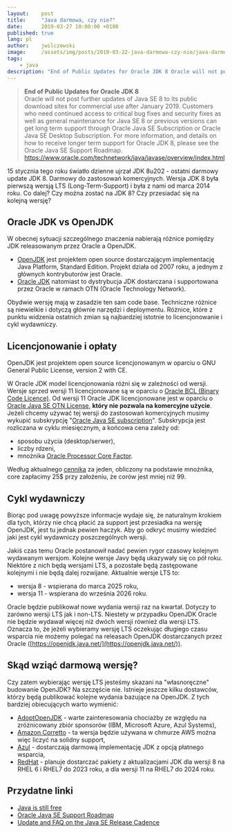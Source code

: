```yaml
---
layout:    post
title:     "Java darmowa, czy nie?"
date:      2019-03-27 10:00:00 +0100
published: true
lang: pl
author:    jwilczewski
image:     /assets/img/posts/2019-03-22-java-darmowa-czy-nie/java-darmowa.png
tags:
    - java
description: "End of Public Updates for Oracle JDK 8 Oracle will not post further updates of Java SE 8 to its public download sites for commercial use after January 2019. Customers who need continued access to critical bug fixes and security fixes as well as general maintenance for Java SE 8 or previous versions can get long term support through Oracle Java SE Subscription or Oracle Java SE Desktop Subscription. For more information, and details on how to receive longer term support for Oracle JDK 8, please see the Oracle Java SE Support Roadmap."
---
```

<blockquote><strong>End of Public Updates for Oracle JDK 8</strong><br />
Oracle will not post further updates of Java SE 8 to its public download sites for commercial use after January 2019. Customers who need continued access to critical bug fixes and security fixes as well as general maintenance for Java SE 8 or previous versions can get long term support through Oracle Java SE Subscription or Oracle Java SE Desktop Subscription. For more information, and details on how to receive longer term support for Oracle JDK 8, please see the Oracle Java SE Support Roadmap.
<span><a href="https://www.oracle.com/technetwork/java/javase/overview/index.html">https://www.oracle.com/technetwork/java/javase/overview/index.html</a></span>
</blockquote>

15 stycznia tego roku światło dzienne ujrzał JDK 8u202 - ostatni darmowy update JDK 8. Darmowy do zastosowań komercyjnych. Wersja JDK 8 była pierwszą wersją LTS (Long-Term-Support) i była z nami od marca 2014 roku. Co dalej? Czy można zostać na JDK 8? Czy przesiadać się na kolejną wersję?

## Oracle JDK vs OpenJDK

W obecnej sytuacji szczególnego znaczenia nabierają różnice pomiędzy JDK releasowanym przez Oracle a OpenJDK.
* [OpenJDK](http://openjdk.java.net/) jest projektem open source dostarczającym implementację  Java Platform, Standard Edition. Projekt działa od 2007 roku, a jednym z głównych kontrybutorów jest Oracle.
* [Oracle JDK](https://www.oracle.com/technetwork/java/javase/overview/index.html) natomiast to dystrybucja JDK dostarczana i supportowana przez Oracle w ramach OTN (Oracle Technology Network).

Obydwie wersję mają w zasadzie ten sam code base. Techniczne różnice są niewielkie i dotyczą głównie narzędzi i deploymentu. Różnice, które z punktu widzenia ostatnich zmian są najbardziej istotnie to licencjonowanie i cykl wydawniczy.

## Licencjonowanie i opłaty

OpenJDK jest projektem open source licencjonowanym w oparciu o GNU General Public License, version 2 with CE.

W Oracle JDK model licencjonowania różni się w zależności od wersji. Wersje sprzed wersji 11 licencjonowane są w oparciu o [Oracle BCL (Binary Code Licence)](https://www.oracle.com/technetwork/java/javase/terms/license/index.html). Od wersji 11 Oracle JDK licencjonowane jest w oparciu o [Oracle Java SE OTN License](https://www.oracle.com/technetwork/java/javase/terms/license/javase-license.html), **który nie pozwala na komercyjne użycie**. Jeżeli chcemy używać tej wersji do zastosowań komercyjnych musimy wykupić subskrypcję "[Oracle Java SE subscription](https://www.oracle.com/java/java-se-subscription.html)". Subskrypcja jest rozliczana w cyklu miesięcznym, a końcowa cena zależy od:
* sposobu użycia (desktop/serwer),
* liczby rdzeni,
* mnożnika [Oracle Processor Core Factor](http://www.oracle.com/us/corporate/contracts/processor-core-factor-table-070634.pdf).

Według aktualnego [cennika](https://www.oracle.com/assets/java-se-subscription-pricelist-5028356.pdf) za jeden, obliczony na podstawie mnożnika, core zapłacimy 25$ przy założeniu, że corów jest mniej niż 99.

## Cykl wydawniczy

Biorąc pod uwagę powyższe informacje wydaje się, że naturalnym krokiem dla tych, którzy nie chcą płacić za support jest przesiadka na wersję OpenJDK, jest tu jednak pewien haczyk. Aby go odkryć musimy wiedzieć jaki jest cykl wydawniczy poszczególnych wersji.

Jakiś czas temu Oracle postanowił nadać pewien rygor czasowy kolejnym wydawanym wersjom. Kolejne wersje Javy będą ukazywały się co pół roku. Niektóre z nich będą wersjami LTS, a pozostałe będą zastępowane kolejnymi i nie będą dalej rozwijane. Aktualnie wersje LTS to:
* wersja 8 - wspierana do marca 2025 roku,
* wersja 11 - wspierana do września 2026 roku.

Oracle będzie publikował nowe wydania wersji raz na kwartał. Dotyczy to zarówno wersji LTS jak i non-LTS. Niestety w przypadku OpenJDK Oracle nie będzie wydawał więcej niż dwóch wersji również dla wersji LTS. Oznacza to, że jeżeli wybieramy wersję LTS oczekując długiego czasu wsparcia nie możemy polegać na releasach OpenJDK dostarczanych przez Oracle ([https://openjdk.java.net/](https://openjdk.java.net/)). 

## Skąd wziąć darmową wersję?

Czy zatem wybierając wersję LTS jesteśmy skazani na "własnoręczne" budowanie OpenJDK? Na szczęście nie. Istnieje jeszcze kilku dostawców, którzy będą publikować kolejne wydania bazujące na OpenJDK. Z tych bardziej obiecujących warto wymienić:
* [AdoptOpenJDK](https://adoptopenjdk.net/) - warte zainteresowania chociażby ze względu na zróżnicowany zbiór sponsorów (IBM, Microsoft Azure, Azul Systems),
* [Amazon Corretto](https://aws.amazon.com/corretto/) - ta wersja będzie używana w chmurze AWS można więc liczyć na solidny support,
* [Azul](https://www.azul.com/products/zulu-enterprise/) - dostarczają darmową implementację JDK z opcją płatnego wsparcia,  
* [RedHat](https://access.redhat.com/articles/1299013) - planuje dostarczać pakiety z aktualizacjami JDK dla wersji 8 na RHEL 6 i RHEL7 do 2023 roku, a dla wersji 11 na RHEL7 do 2024 roku.

## Przydatne linki
- [Java is still free](https://medium.com/@javachampions/java-is-still-free-2-0-0-6b9aa8d6d244)
- [Oracle Java SE Support Roadmap](https://www.oracle.com/technetwork/java/java-se-support-roadmap.html)
- [Update and FAQ on the Java SE Release Cadence](https://blogs.oracle.com/java-platform-group/update-and-faq-on-the-java-se-release-cadence)
